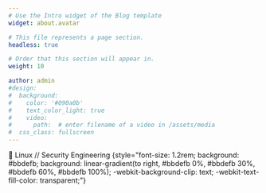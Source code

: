 ```yaml
---
# Use the Intro widget of the Blog template
widget: about.avatar

# This file represents a page section.
headless: true

# Order that this section will appear in.
weight: 10

author: admin
#design:
#  background:
#    color: '#090a0b'
#    text_color_light: true
#    video:
#      path:  # enter filename of a video in /assets/media
#  css_class: fullscreen
---
```


👋 Linux // Security Engineering
{style="font-size: 1.2rem; background: #bbdefb; background: linear-gradient(to right, #bbdefb 0%, #bbdefb 30%, #bbdefb 60%, #bbdefb 100%); -webkit-background-clip: text; -webkit-text-fill-color: transparent;"}
